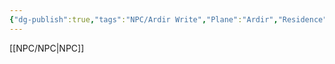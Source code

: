 ```yaml
---
{"dg-publish":true,"tags":"NPC/Ardir Write","Plane":"Ardir","Residence":"Anaurochsche Wüste","permalink":"/npc/hsing/","dgHomeLink":true,"dgPassFrontmatter":true}
---
```


[[NPC/NPC|NPC]]